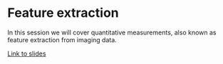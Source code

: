 # Feature extraction

In this session we will cover quantitative measurements, also known as feature extraction from imaging data.

[Link to slides](20230829_feature_extraction_slides.pdf)